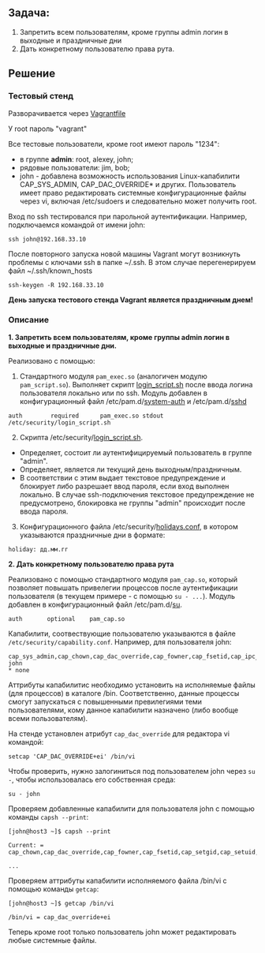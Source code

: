 ## Задача:

1. Запретить всем пользователям, кроме группы admin логин в выходные и праздничные дни
2. Дать конкретному пользователю права рута.

## Решение

### Тестовый стенд ###

Разворачивается через [Vagrantfile](Vagrantfile)

У root пароль "vagrant"

Все тестовые пользователи, кроме root имеют пароль "1234":
- в группе **admin**: root, alexey, john;
- рядовые пользователи: jim, bob;
- john - добавлена возможность использования Linux-капабилити CAP_SYS_ADMIN, CAP_DAC_OVERRIDE* и других. Пользователь имеет право редактировать системные конфигурационные файлы через vi, включая /etc/sudoers и следовательно может получить root.

Вход по ssh тестировался при парольной аутентификации. Например, подключаемся командой от имени john:

`ssh john@192.168.33.10`

После повторного запуска новой машины Vagrant могут возникнуть проблемы с ключами ssh в папке ~/.ssh. В этом случае перегенерируем файл ~/.ssh/known_hosts

`ssh-keygen -R 192.168.33.10`

**День запуска тестового стенда Vagrant является праздничным днем!**

### Описание ###

**1. Запретить всем пользователям, кроме группы admin логин в выходные и праздничные дни.**

Реализовано с помощью: 
1) Стандартного модуля `pam_exec.so` (аналогичен модулю `pam_script.so`). Выполняет скрипт [login_script.sh](login_script.sh) после ввода логина пользователя локально или по ssh.
Модуль добавлен в конфигурационный файл /etc/pam.d/[system-auth](system-auth) и /etc/pam.d/[sshd](sshd)

`auth        required      pam_exec.so stdout /etc/security/login_script.sh `

2) Скрипта /etc/security/[login_script.sh](login_script.sh).
- Определяет, состоит ли аутентифицируемый пользователь в группе "admin".
- Определяет, является ли текущий день выходным/праздничным.
- В соответствии с этим выдает текстовое предупреждение и блокирует либо разрешает ввод пароля, если вход выполнен локально. 
В случае ssh-подключения текстовое предупреждение не предусмотрено, блокировка не группы "admin" происходит после ввода пароля.

3) Конфигурационного файла /etc/security/[holidays.conf](holidays.conf), в котором указываются праздничные дни в формате:

`holiday: дд.мм.гг`


**2. Дать конкретному пользователю права рута**

Реализовано с помощью cтандартного модуля `pam_cap.so`, который позволяет повышать привелегии процессов после аутентификации пользователя (в текущем примере - с помощью `su - ...`). Модуль добавлен в конфигурационный файл /etc/pam.d/[su](su).

`auth		optional	pam_cap.so`

Капабилити, соотвествующие пользователю указываются в файле `/etc/security/capability.conf`. Например, для пользователя john: 

````
cap_sys_admin,cap_chown,cap_dac_override,cap_fowner,cap_fsetid,cap_ipc_lock,cap_net_admin,cap_setuid,cap_setgid john 
* none 
````

Аттрибуты капабилитис необходимо установить на исполняемые файлы (для процессов) в каталоге /bin. Соответственно, данные процессы смогут запускаться с повышенными превилегиями теми пользователями, кому данное капабилити назначено (либо вообще всеми пользователям). 

На стенде установлен атрибут `cap_dac_override` для редактора vi командой:

`setcap 'CAP_DAC_OVERRIDE+ei' /bin/vi`

Чтобы проверить, нужно залогиниться под пользователем john через `su -`, чтобы использовалась его собственная среда:

`su - john`

Проверяем добавленные капабилити для пользователя john с помощью команды `capsh --print`:

````
[john@host3 ~]$ capsh --print

Current: = cap_chown,cap_dac_override,cap_fowner,cap_fsetid,cap_setgid,cap_setuid,cap_net_admin,cap_ipc_lock,cap_sys_admin+i

...
````

Проверяем аттрибуты капабилити исполняемого файла /bin/vi с помощью команды `getcap`:

````
[john@host3 ~]$ getcap /bin/vi

/bin/vi = cap_dac_override+ei
````

Теперь кроме root только пользователь john может редактировать любые системные файлы.








